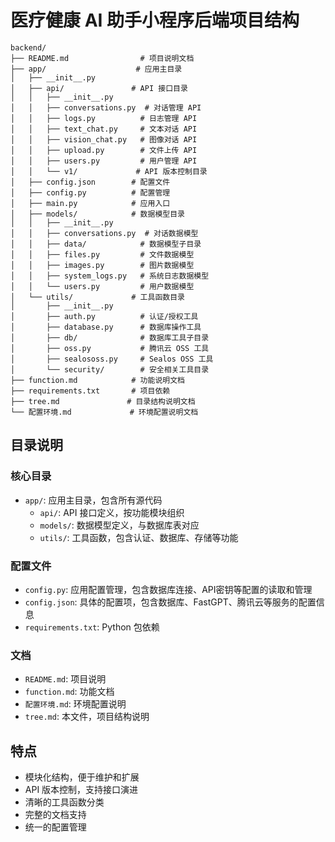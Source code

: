 # 医疗健康 AI 助手小程序后端项目结构

```
backend/
├── README.md                # 项目说明文档
├── app/                    # 应用主目录
│   ├── __init__.py
│   ├── api/               # API 接口目录
│   │   ├── __init__.py
│   │   ├── conversations.py  # 对话管理 API
│   │   ├── logs.py          # 日志管理 API
│   │   ├── text_chat.py     # 文本对话 API
│   │   ├── vision_chat.py   # 图像对话 API
│   │   ├── upload.py        # 文件上传 API
│   │   ├── users.py         # 用户管理 API
│   │   └── v1/             # API 版本控制目录
│   ├── config.json        # 配置文件
│   ├── config.py          # 配置管理
│   ├── main.py            # 应用入口
│   ├── models/            # 数据模型目录
│   │   ├── __init__.py
│   │   ├── conversations.py  # 对话数据模型
│   │   ├── data/            # 数据模型子目录
│   │   ├── files.py         # 文件数据模型
│   │   ├── images.py        # 图片数据模型
│   │   ├── system_logs.py   # 系统日志数据模型
│   │   └── users.py         # 用户数据模型
│   └── utils/             # 工具函数目录
│       ├── __init__.py
│       ├── auth.py          # 认证/授权工具
│       ├── database.py      # 数据库操作工具
│       ├── db/              # 数据库工具子目录
│       ├── oss.py           # 腾讯云 OSS 工具
│       ├── sealososs.py     # Sealos OSS 工具
│       └── security/        # 安全相关工具目录
├── function.md            # 功能说明文档
├── requirements.txt       # 项目依赖
├── tree.md               # 目录结构说明文档
└── 配置环境.md             # 环境配置说明文档
```

## 目录说明

### 核心目录

- `app/`: 应用主目录，包含所有源代码
  - `api/`: API 接口定义，按功能模块组织
  - `models/`: 数据模型定义，与数据库表对应
  - `utils/`: 工具函数，包含认证、数据库、存储等功能

### 配置文件

- `config.py`: 应用配置管理，包含数据库连接、API密钥等配置的读取和管理
- `config.json`: 具体的配置项，包含数据库、FastGPT、腾讯云等服务的配置信息
- `requirements.txt`: Python 包依赖

### 文档

- `README.md`: 项目说明
- `function.md`: 功能文档
- `配置环境.md`: 环境配置说明
- `tree.md`: 本文件，项目结构说明

## 特点

- 模块化结构，便于维护和扩展
- API 版本控制，支持接口演进
- 清晰的工具函数分类
- 完整的文档支持
- 统一的配置管理
